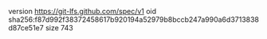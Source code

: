 version https://git-lfs.github.com/spec/v1
oid sha256:f87d992f38372458617b920194a52979b8bccb247a990a6d3713838d87ce51e7
size 743
